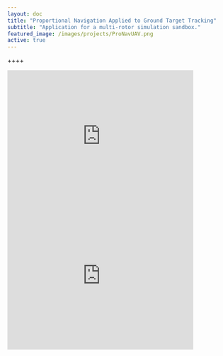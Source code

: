 ```yaml
---
layout: doc
title: "Proportional Navigation Applied to Ground Target Tracking"
subtitle: "Application for a multi-rotor simulation sandbox."
featured_image: /images/projects/ProNavUAV.png
active: true
---
```


++++

<iframe width="420" height="315" src="https://www.youtube.com/embed/RxqNI8_ko_M" frameborder="0" allowfullscreen></iframe>


<iframe width="420" height="315" src="https://www.youtube.com/embed/0sF9nGATwAc" frameborder="0" allowfullscreen></iframe>

